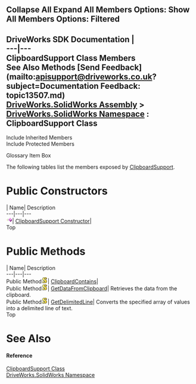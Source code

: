 Collapse All Expand All Members Options: Show All  Members Options: Filtered   
---  
DriveWorks SDK Documentation  |   
---|---  
ClipboardSupport Class Members   
See Also Methods [Send Feedback](mailto:apisupport@driveworks.co.uk?subject=Documentation Feedback: topic13507.md)  
[DriveWorks.SolidWorks Assembly](topic13342.md) > [DriveWorks.SolidWorks Namespace](topic13345.md) : ClipboardSupport Class  
---  
  
Include Inherited Members    
Include Protected Members  


Glossary Item Box

The following tables list the members exposed by [ClipboardSupport](topic13507.md).

# Public Constructors

| Name| Description  
---|---|---  
![Public Constructor](dotnetimages/publicConstructor.gif)| [ClipboardSupport Constructor](topic13513.md)|   
Top

# Public Methods

| Name| Description  
---|---|---  
Public Method![static \(Shared in Visual Basic\)](dotnetimages/static.gif)| [ClipboardContains](topic13514.md)|   
Public Method![static \(Shared in Visual Basic\)](dotnetimages/static.gif)| [GetDataFromClipboard](topic13515.md)| Retrieves the data from the clipboard.   
Public Method![static \(Shared in Visual Basic\)](dotnetimages/static.gif)| [GetDelimitedLine](topic13516.md)| Converts the specified array of values into a delimited line of text.   
Top

# See Also

#### Reference

[ClipboardSupport Class](topic13507.md)   
[DriveWorks.SolidWorks Namespace](topic13345.md)


